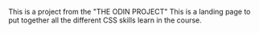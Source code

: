 This is a project from the "THE ODIN PROJECT" 
This is a landing page to put together all the different CSS skills learn in the course.